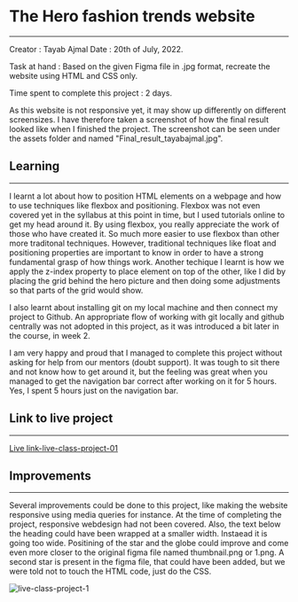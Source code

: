 # The Hero fashion trends website
---
Creator : Tayab Ajmal
Date : 20th of July, 2022.

Task at hand : Based on the given Figma file in .jpg format, recreate the website using HTML and CSS only.

Time spent to complete this project : 2 days.

As this website is not responsive yet, it may show up differently on different screensizes. I have therefore taken a screenshot of how the final result looked like when I finished the project. The screenshot can be seen under the assets folder and named "Final_result_tayabajmal.jpg". 

## Learning
---

I learnt a lot about how to position HTML elements on a webpage and how to use techniques like flexbox and positioning. Flexbox was not even covered yet in the syllabus at this point in time, but I used tutorials online to get my head around it. By using flexbox, you really appreciate the work of those who have created it. So much more easier to use flexbox than other more traditonal techniques. However, traditional techniques like float and positioning properties are important to know in order to have a strong fundamental grasp of how things work. Another techique I learnt is how we apply the z-index property to place element on top of the other, like I did by placing the grid behind the hero picture and then doing some adjustments so that parts of the grid would show. 

I also learnt about installing git on my local machine and then connect my project to Github. An appropriate flow of working with git locally and github centrally was not adopted in this project, as it was introduced a bit later in the course, in week 2. 

I am very happy and proud that I managed to complete this project without asking for help from our mentors (doubt support). It was tough to sit there and not know how to get around it, but the feeling was great when you managed to get the navigation bar correct after working on it for 5 hours. Yes, I spent 5 hours just on the navigation bar. 

## Link to live project
---
[Live link-live-class-project-01](https://62e43ee86987524009e6fc7d--gentle-vacherin-63e47c.netlify.app/)

## Improvements
---
Several improvements could be done to this project, like making the website responsive using media queries for instance. At the time of completing the project, responsive webdesign had not been covered. Also, the text below the heading could have been wrapped at a smaller width. Instaead it is going too wide. Positining of the star and the globe could improve and come even more closer to the original figma file named thumbnail.png or 1.png. A second star is present in the figma file, that could have been added, but we were told not to touch the HTML code, just do the CSS. 

![live-class-project-1](https://img.shields.io/badge/JS%20Bootcamp-live--class--project--1-red)

